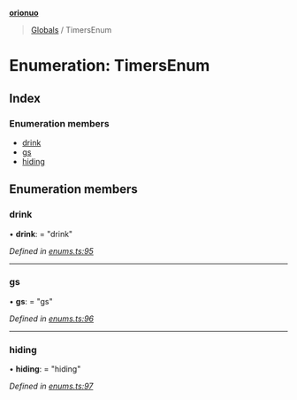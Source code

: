 **[orionuo](../README.md)**

> [Globals](../globals.md) / TimersEnum

# Enumeration: TimersEnum

## Index

### Enumeration members

* [drink](timersenum.md#drink)
* [gs](timersenum.md#gs)
* [hiding](timersenum.md#hiding)

## Enumeration members

### drink

•  **drink**:  = "drink"

*Defined in [enums.ts:95](https://github.com/msviha/orionuo/blob/5713165/src/enums.ts#L95)*

___

### gs

•  **gs**:  = "gs"

*Defined in [enums.ts:96](https://github.com/msviha/orionuo/blob/5713165/src/enums.ts#L96)*

___

### hiding

•  **hiding**:  = "hiding"

*Defined in [enums.ts:97](https://github.com/msviha/orionuo/blob/5713165/src/enums.ts#L97)*
